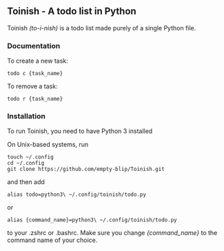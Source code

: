 ## Toinish - A todo list in Python
Toinish *(to-i-nish)* is a todo list made purely of a single Python file.

### Documentation
To create a new task:

    todo c {task_name}

To remove a task:

    todo r {task_name}

### Installation
To run Toinish, you need to have Python 3 installed

On Unix-based systems, run

    touch ~/.config
    cd ~/.config
    git clone https://github.com/empty-blip/Toinish.git

and then add

    alias todo=python3\ ~/.config/toinish/todo.py

or

    alias {command_name}=python3\ ~/.config/toinish/todo.py

to your .zshrc or .bashrc. Make sure you change *{command_name}* to the command name of your choice.
